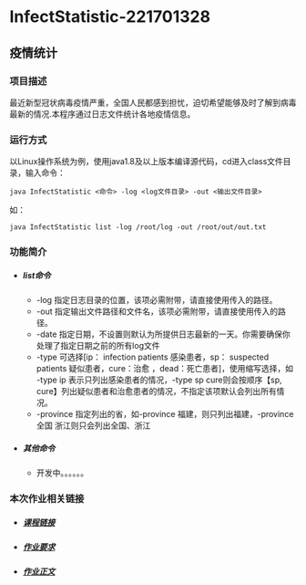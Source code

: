 # InfectStatistic-221701328
## 疫情统计
### 项目描述
最近新型冠状病毒疫情严重，全国人民都感到担忧，迫切希望能够及时了解到病毒最新的情况.本程序通过日志文件统计各地疫情信息。
### 运行方式
以Linux操作系统为例，使用java1.8及以上版本编译源代码，cd进入class文件目录，输入命令：

    java InfectStatistic <命令> -log <log文件目录> -out <输出文件目录> 
如：

    java InfectStatistic list -log /root/log -out /root/out/out.txt
### 功能简介
+ ##### list命令
    + -log 指定日志目录的位置，该项必需附带，请直接使用传入的路径。
    + -out 指定输出文件路径和文件名，该项必需附带，请直接使用传入的路径。
    + -date 指定日期，不设置则默认为所提供日志最新的一天。你需要确保你处理了指定日期之前的所有log文件
    + -type 可选择[ip： infection patients 感染患者，sp： suspected patients 疑似患者，cure：治愈 ，dead：死亡患者]，使用缩写选择，如 -type ip 表示只列出感染患者的情况，-type sp cure则会按顺序【sp, cure】列出疑似患者和治愈患者的情况，不指定该项默认会列出所有情况。
    + -province 指定列出的省，如-province 福建，则只列出福建，-province 全国 浙江则只会列出全国、浙江
+ ##### 其他命令
    + 开发中。。。。。。
### 本次作业相关链接
- ##### [课程链接](https://edu.cnblogs.com/campus/fzu/2020SpringW)
- ##### [作业要求](https://edu.cnblogs.com/campus/fzu/2020SpringW/homework/10281)
- ##### [作业正文](https://www.cnblogs.com/herokilito/p/12259579.html)
